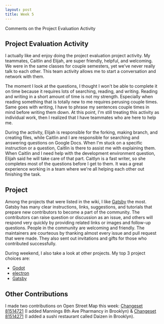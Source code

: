 ```yaml
---
layout: post
title: Week 5
---
```


Comments on the Project Evaluation Activity

Project Evaluation Activity
---

I actually like and enjoy doing the project evaluation project activity. My teammates, Caitlin and Elijah, are super friendly, helpful, and welcoming. We were in the same classes for couple semesters, yet we’ve never really talk to each other. This team activity allows me to start a conversation and network with them. 

The moment I look at the questions, I thought I won't be able to complete it on time because it requires lots of searching, reading, and writing. Reading and writing in a short amount of time is not my strength. Especially when reading something that is totally new to me requires perusing couple times. Same goes with writing, I have to phrase my sentences couple times in mind before writing them down. At this point, I'm still treating this activity as individual work, then I realized that I have teammates who are here to help me.

During the activity, Elijah is responsible for the forking, making branch, and creating files, while Caitlin and I are responsible for searching and answering questions on Google Docs. When I'm stuck on a specific instruction or a question, Caitlin is there to assist me with explaining them. When Caitlin and I need help with the development environment question, Elijah said he will take care of that part. Caitlyn is a fast writer, so she completes most of the questions before I get to them. It was a great experience working in a team where we're all helping each other out finishing the task.


Project
---
Among the projects that were listed in the wiki, I like [Gatsby](https://www.gatsbyjs.org/) the most. Gatsby has many clear instructions, links, suggestions, and tutorials that prepare new contributors to become a part of the community. The contributors can raise question or discussion as an issue, and others will respond very quickly by providing related links or images and follow-up questions. People in the community are welcoming and friendly. The maintainers are courteous by thanking almost every issue and pull request that were made. They also sent out invitations and gifts for those who contributed successfully. 

During weekend, I also take a look at other projects. My top 3 project choices are:

- [Godot](https://github.com/godotengine/godot/labels/junior%20job)
- [electron](https://github.com/electron/electron/issues/22379)
- [Gatsby](https://www.gatsbyjs.org/)


Other Contributions
---
I made two contributions on Open Street Map this week: [Changeset 81514721](https://www.openstreetmap.org/changeset/81514721) (I added Mannings 8th Ave Pharmancy in Brooklyn) & [Changeset 81514271](https://www.openstreetmap.org/changeset/81514271) (I added a sushi restaurant called Daizen in Brooklyn).
